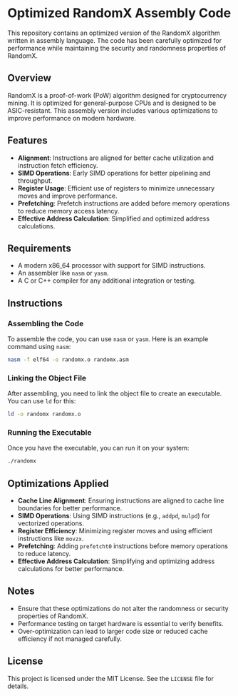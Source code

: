 # Optimized RandomX Assembly Code

This repository contains an optimized version of the RandomX algorithm written in assembly language. The code has been carefully optimized for performance while maintaining the security and randomness properties of RandomX.

## Overview

RandomX is a proof-of-work (PoW) algorithm designed for cryptocurrency mining. It is optimized for general-purpose CPUs and is designed to be ASIC-resistant. This assembly version includes various optimizations to improve performance on modern hardware.

## Features

- **Alignment**: Instructions are aligned for better cache utilization and instruction fetch efficiency.
- **SIMD Operations**: Early SIMD operations for better pipelining and throughput.
- **Register Usage**: Efficient use of registers to minimize unnecessary moves and improve performance.
- **Prefetching**: Prefetch instructions are added before memory operations to reduce memory access latency.
- **Effective Address Calculation**: Simplified and optimized address calculations.

## Requirements

- A modern x86_64 processor with support for SIMD instructions.
- An assembler like `nasm` or `yasm`.
- A C or C++ compiler for any additional integration or testing.

## Instructions

### Assembling the Code

To assemble the code, you can use `nasm` or `yasm`. Here is an example command using `nasm`:

```bash
nasm -f elf64 -o randomx.o randomx.asm
```

### Linking the Object File

After assembling, you need to link the object file to create an executable. You can use `ld` for this:

```bash
ld -o randomx randomx.o
```

### Running the Executable

Once you have the executable, you can run it on your system:

```bash
./randomx
```

## Optimizations Applied

- **Cache Line Alignment**: Ensuring instructions are aligned to cache line boundaries for better performance.
- **SIMD Operations**: Using SIMD instructions (e.g., `addpd`, `mulpd`) for vectorized operations.
- **Register Efficiency**: Minimizing register moves and using efficient instructions like `movzx`.
- **Prefetching**: Adding `prefetcht0` instructions before memory operations to reduce latency.
- **Effective Address Calculation**: Simplifying and optimizing address calculations for better performance.

## Notes

- Ensure that these optimizations do not alter the randomness or security properties of RandomX.
- Performance testing on target hardware is essential to verify benefits.
- Over-optimization can lead to larger code size or reduced cache efficiency if not managed carefully.

## License

This project is licensed under the MIT License. See the `LICENSE` file for details.
